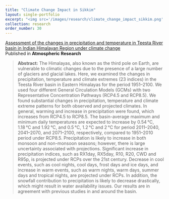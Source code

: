 ```yaml
---
title: "Climate Change Impact in Sikkim"
layout: single-portfolio
excerpt: "<img src='/images/research/climate_change_impact_sikkim.png' alt=''>"
collection: research
order_number: 30
---
```


[Assessment of the changes in precipitation and temperature in Teesta River basin in Indian Himalayan Region under climate change](https://www.sciencedirect.com/science/article/pii/S0169809519307616/) <br/>
Published in **Atmospheric Research**<br/>
> **Abstract:** The Himalayas, also known as the third pole on Earth, are vulnerable to climatic changes due to the presence of a large number of glaciers and glacial lakes. Here, we examined the changes in precipitation, temperature and climate extremes (23 indices) in the Teesta River basin in Eastern Himalayas for the period 1951–2100. We used four different General Circulation Models (GCMs) with two Representative Concentration Pathways (RCP4.5 and RCP8.5). We found substantial changes in precipitation, temperature and climate extreme patterns for both observed and projected climates. In general, warming and increase in precipitation were found, which increases from RCP4.5 to RCP8.5. The basin-average maximum and minimum daily temperatures are expected to increase by 0.54 °C, 1.18 °C and 1.92 °C, and 0.5 °C, 1.2 °C and 2 °C for period 2011–2040, 2041–2070, and 2071–2100, respectively, compared to 1951–2010 period under RCP8.5. Precipitation is likely to increase in both monsoon and non-monsoon seasons; however, there is large uncertainty associated with projections. Significant increase in precipitation indices, such as RX1day, RX5day, R10, R20, CWD and R95p, is projected under RCPs over the 21st century. Decrease in cool events, such as cool nights, cool days, frost days and ice days, and increase in warm events, such as warm nights, warm days, summer days and tropical nights, are projected under RCPs. In addition, the snowfall contribution to precipitation is likely to decrease drastically, which might result in water availability issues. Our results are in agreement with previous studies in and around the basin.